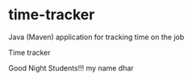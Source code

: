 # time-tracker
Java (Maven) application for tracking time on the job

Time tracker

Good Night Students!!! my name dhar
